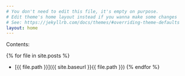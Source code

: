 ```yaml
---
# You don't need to edit this file, it's empty on purpose.
# Edit theme's home layout instead if you wanna make some changes
# See: https://jekyllrb.com/docs/themes/#overriding-theme-defaults
layout: home
---
```


Contents:

{% for file in site.posts %}
- [{{ file.path }}]({{ site.baseurl }}{{ file.path }})
{% endfor %}
